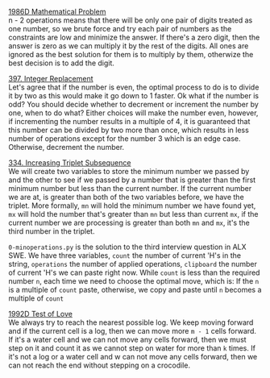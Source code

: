 [1986D Mathematical Problem](https://codeforces.com/contest/1986/problem/D "1986D Mathematical Problem") <br>
n - 2 operations means that there will be only one pair of digits treated as one number, so we brute force and try each pair of numbers as the constraints are low and minimize the answer. If there's a zero digit, then the answer is zero as we can multiply it by the rest of the digits. All ones are ignored as the best solution for them is to multiply by them, otherwize the best decision is to add the digit. <br>

[397. Integer Replacement](https://leetcode.com/problems/integer-replacement/description/ "397. Integer Replacement") <br>
Let's agree that if the number is even, the optimal process to do is to divide it by two as this would make it go down to 1 faster. Ok what if the number is odd? You should decide whether to decrement or increment the number by one, when to do what? Either choices will make the number even, however, if incrementing the number results in a multiple of 4, it is guaranteed that this number can be divided by two more than once, which results in less number of operations except for the number 3 which is an edge case. Otherwise, decrement the number.<br>

[334. Increasing Triplet Subsequence](https://leetcode.com/problems/increasing-triplet-subsequence/description/ "334. Increasing Triplet Subsequence") <br>
We will create two variables to store the minimum number we passed by and the other to see if we passed by a number that is greater than the first minimum number but less than the current number. If the current number we are at, is greater than both of the two variables before, we have the triplet. More formally, `mn` will hold the minimum number we have found yet, `mx` will hold the number that's greater than `mn` but less than current `mx`, if the current number we are processing is greater than both `mn` and `mx`, it's the third number in the triplet.<br>

`0-minoperations.py` is the solution to the third interview question in ALX SWE. We have three variables, `count` the number of current 'H's in the string, `operations` the number of applied operations, `clipboard` the number of current 'H's we can paste right now. While `count` is less than the required number `n`, each time we need to choose the optimal move, which is: If the `n` is a multiple of `count` paste, otherwise, we copy and paste until `n` becomes a multiple of `count` <br>

[1992D Test of Love](https://codeforces.com/contest/1992/problem/D "1992D Test of Love") <br>
We always try to reach the nearest possible log. We keep moving forward and if the current cell is a log, then we can move more `m - 1` cells forward. If it's a water cell and we can not move any cells forward, then we must step on it and count it as we cannot step on water for more than `k` times. If it's not a log or a water cell and w can not move any cells forward, then we can not reach the end without stepping on a crocodile.  <br>